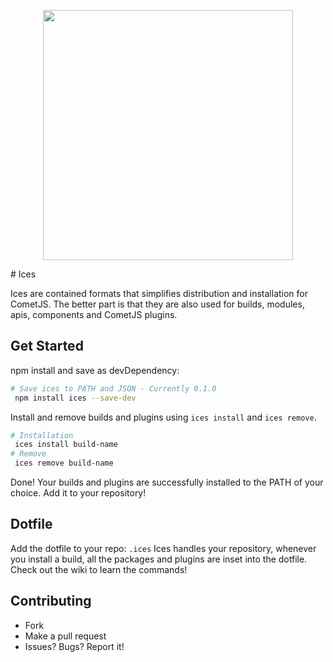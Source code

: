 <p align="center">
 <img src="https://raw.githubusercontent.com/comet-dev/ices/master/logo.png" width="400">
</p>
# Ices

Ices are contained formats that simplifies distribution and installation for CometJS. The better part is that they are also used for builds, modules, apis, components and CometJS plugins. 

## Get Started
npm install and save as devDependency:
```sh 
# Save ices to PATH and JSON - Currently 0.1.0
 npm install ices --save-dev
```
Install and remove builds and plugins using ```ices install``` and ```ices remove```.
```sh
# Installation
 ices install build-name 
# Remove
 ices remove build-name
```
Done! Your builds and plugins are successfully installed to the PATH of your choice. Add it to your repository!

## Dotfile
Add the dotfile to your repo: ```.ices``` Ices handles your repository, whenever you install a build, all the packages and plugins are inset into the dotfile. Check out the wiki to learn the commands!
## Contributing
 - Fork
 - Make a pull request
 - Issues? Bugs? Report it!
